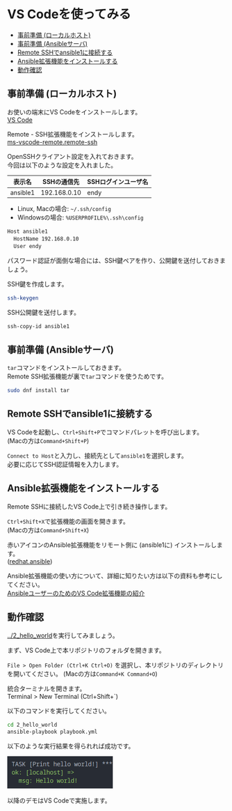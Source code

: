 # VS Codeを使ってみる

- [事前準備 (ローカルホスト)](#事前準備-ローカルホスト)
- [事前準備 (Ansibleサーバ)](#事前準備-ansibleサーバ)
- [Remote SSHでansible1に接続する](#remote-sshでansible1に接続する)
- [Ansible拡張機能をインストールする](#ansible拡張機能をインストールする)
- [動作確認](#動作確認)

## 事前準備 (ローカルホスト)

お使いの端末にVS Codeをインストールします。  
[VS Code](https://code.visualstudio.com/)

Remote - SSH拡張機能をインストールします。  
[ms-vscode-remote.remote-ssh](https://marketplace.visualstudio.com/items?itemName=ms-vscode-remote.remote-ssh)

OpenSSHクライアント設定を入れておきます。  
今回は以下のような設定を入れました。

| 表示名 | SSHの通信先 | SSHログインユーザ名 |
| ----- | ---------- | ---------------- |
| ansible1 | 192.168.0.10 | endy |

- Linux, Macの場合: `~/.ssh/config`
- Windowsの場合: `%USERPROFILE%\.ssh\config`

```sh
Host ansible1
  HostName 192.168.0.10
  User endy
```

パスワード認証が面倒な場合には、SSH鍵ペアを作り、公開鍵を送付しておきましょう。

SSH鍵を作成します。

```sh
ssh-keygen
```

SSH公開鍵を送付します。

```sh
ssh-copy-id ansible1
```

## 事前準備 (Ansibleサーバ)

`tar`コマンドをインストールしておきます。  
Remote SSH拡張機能が裏で`tar`コマンドを使うためです。

```sh
sudo dnf install tar
```

## Remote SSHでansible1に接続する

VS Codeを起動し、`Ctrl+Shift+P`でコマンドパレットを呼び出します。  
(Macの方は`Command+Shift+P`)

`Connect to Host`と入力し、接続先として`ansible1`を選択します。  
必要に応じてSSH認証情報を入力します。

## Ansible拡張機能をインストールする

Remote SSHに接続したVS Code上で引き続き操作します。

`Ctrl+Shift+X`で拡張機能の画面を開きます。  
(Macの方は`Command+Shift+X`)

赤いアイコンのAnsible拡張機能をリモート側に (ansible1に) インストールします。  
([redhat.ansible](https://marketplace.visualstudio.com/items?itemName=redhat.ansible))

Ansible拡張機能の使い方について、詳細に知りたい方は以下の資料も参考にしてください。  
[AnsibleユーザーのためのVS Code拡張機能の紹介](https://speakerdeck.com/stopendy/vs-code-ansible-extension-for-dummies)

## 動作確認

[../2_hello_world](../2_hello_world)を実行してみましょう。

まず、VS Code上で本リポジトリのフォルダを開きます。

`File > Open Folder (Ctrl+K Ctrl+O)` を選択し、本リポジトリのディレクトリを開いてください。
(Macの方は`Command+K Command+O`)

統合ターミナルを開きます。  
Terminal > New Terminal (Ctrl+Shift+`)

以下のコマンドを実行してください。

```sh
cd 2_hello_world
ansible-playbook playbook.yml
```

以下のような実行結果を得られれば成功です。

![../2_hello_world/result.png](../2_hello_world/result.png)

以降のデモはVS Codeで実施します。
